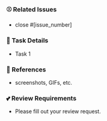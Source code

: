 ### ⚾️ Related Issues

- close #[issue_number]

### 📝 Task Details

- Task 1

### 📂 References

- screenshots, GIFs, etc.

### 💕 Review Requirements

- Please fill out your review request.
